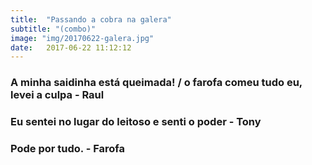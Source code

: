 ```yaml
---
title:  "Passando a cobra na galera"
subtitle: "(combo)"
image: "img/20170622-galera.jpg"
date:   2017-06-22 11:12:12
---
```


### A minha saidinha está queimada! / o farofa comeu tudo eu, levei a culpa - Raul

### Eu sentei no lugar do leitoso e senti o poder - Tony

### Pode por tudo. - Farofa
